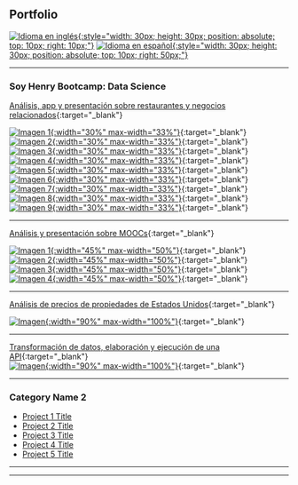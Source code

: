 ## Portfolio
[![Idioma en inglés](images/english.png){:style="width: 30px; height: 30px; position: absolute; top: 10px; right: 10px;"}](/english)
[![Idioma en español](images/espana.png){:style="width: 30px; height: 30px; position: absolute; top: 10px; right: 50px;"}](/index)

---

### Soy Henry Bootcamp: Data Science

[Análisis, app y presentación sobre restaurantes y negocios relacionados](https://github.com/naguieta/HenryPF-Google_maps){:target="_blank"}

[![Imagen 1](images/app.png){:width="30%" max-width="33%"}](https://github.com/naguieta/HenryPF-Google_maps){:target="_blank"} [![Imagen 2](images/graf3.png){:width="30%" max-width="33%"}](https://github.com/naguieta/HenryPF-Google_maps/blob/main/documents/Informefinal-Grupo1.pdf){:target="_blank"}
[![Imagen 3](images/graf2.png){:width="30%" max-width="33%"}](https://github.com/naguieta/HenryPF-Google_maps/blob/main/documents/Informefinal-Grupo1.pdf){:target="_blank"} 
[![Imagen 4](images/arq.png){:width="30%" max-width="33%"}](https://github.com/naguieta/HenryPF-Google_maps){:target="_blank"}
[![Imagen 5](images/note.png){:width="30%" max-width="33%"}](https://github.com/naguieta/HenryPF-Google_maps){:target="_blank"} [![Imagen 6](images/code.png){:width="30%" max-width="33%"}](https://github.com/naguieta/HenryPF-Google_maps){:target="_blank"}
[![Imagen 7](images/diagrama.png){:width="30%" max-width="33%"}](https://github.com/naguieta/HenryPF-Google_maps){:target="_blank"}
[![Imagen 8](images/graf1.png){:width="30%" max-width="33%"}](https://github.com/naguieta/HenryPF-Google_maps/blob/main/documents/Informefinal-Grupo1.pdf){:target="_blank"} [![Imagen 9](images/graf4.png){:width="30%" max-width="33%"}](https://github.com/naguieta/HenryPF-Google_maps/blob/main/documents/Informefinal-Grupo1.pdf){:target="_blank"}

---
[Análisis y presentación sobre MOOCs](https://github.com/naguieta/HenryPI3-MOOCs/tree/main){:target="_blank"}

[![Imagen 1](images/graph1.png){:width="45%" max-width="50%"}](https://github.com/naguieta/HenryPI3-MOOCs/blob/main/Power%20Bi/Presentation.pbix){:target="_blank"} [![Imagen 2](images/wordCloud.png){:width="45%" max-width="50%"}](https://github.com/naguieta/HenryPI3-MOOCs/blob/main/Power%20Bi/WordCloud.pbix){:target="_blank"}
[![Imagen 3](images/graph2.png){:width="45%" max-width="50%"}](https://github.com/naguieta/HenryPI3-MOOCs/blob/main/Power%20Bi/Presentation.pbix){:target="_blank"} [![Imagen 4](images/notebook.png){:width="45%" max-width="50%"}](https://github.com/naguieta/HenryPI3-MOOCs/blob/main/EDA/EDA%20EDX.ipynb){:target="_blank"}

---
[Análisis de precios de propiedades de Estados Unidos](https://github.com/naguieta/HenryPI2-Datathon){:target="_blank"}

[![Imagen](images/analisis.png){:width="90%" max-width="100%"}](https://github.com/naguieta/HenryPI2-Datathon){:target="_blank"}

---
[Transformación de datos, elaboración y ejecución de una API](https://github.com/naguieta/HenryPI1-ETL_API){:target="_blank"}
<br>
[![Imagen](images/FastApi.png){:width="90%" max-width="100%"}](https://github.com/naguieta/HenryPI1-ETL_API){:target="_blank"}

---


### Category Name 2

- [Project 1 Title](http://example.com/)
- [Project 2 Title](http://example.com/)
- [Project 3 Title](http://example.com/)
- [Project 4 Title](http://example.com/)
- [Project 5 Title](http://example.com/)

---




---
